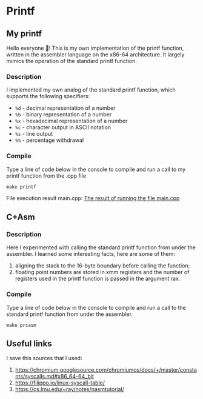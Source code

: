 # Printf 
## My printf

Hello everyone :wave:! This is my own implementation of the printf function, written in the assembler language on the x86-64 architecture. It largely mimics the operation of the standard printf function.

### Description

I implemented my own analog of the standard printf function, which supports the following specifiers:

* `%d` - decimal representation of a number
* `%b` - binary representation of a number
* `%x` - hexadecimal representation of a number
* `%c` - character output in ASCII notation
* `%s` - line output
* `%%` - percentage withdrawal

### Compile
Type a line of code below in the console to compile and run a call to my printf function from the .cpp file
```
make printf
```

File execution result main.cpp:
[The result of running the file main.cpp](images/result.png)

## C+Asm

### Description

Here I experimented with calling the standard printf function from under the assembler. I learned some interesting facts, here are some of them:
1. aligning the stack to the 16-byte boundary before calling the function;
2. floating point numbers are stored in xmm registers and the number of registers used in the printf function is passed in the argument rax.

### Compile
Type a line of code below in the console to compile and run a call to the standard printf function from under the assembler.
```
make prcasm
```

## Useful links
I save this sources that I used:
1) https://chromium.googlesource.com/chromiumos/docs/+/master/constants/syscalls.md#x86_64-64_bit
2) https://filippo.io/linux-syscall-table/
3) https://cs.lmu.edu/~ray/notes/nasmtutorial/


